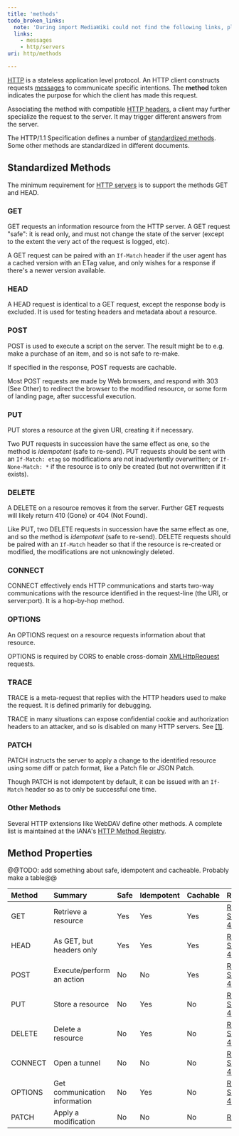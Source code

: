 ```yaml
---
title: 'methods'
todo_broken_links:
  note: 'During import MediaWiki could not find the following links, please fix and adjust this list.'
  links:
    - messages
    - http/servers
uri: http/methods

---
```

[HTTP](/concepts/protocols/http) is a stateless application level protocol. An HTTP client constructs requests [messages](/w/index.php?title=messages&action=edit&redlink=1) to communicate specific intentions. The **method** token indicates the purpose for which the client has made this request.

Associating the method with compatible [HTTP headers](/http/headers), a client may further specialize the request to the server. It may trigger different answers from the server.

The HTTP/1.1 Specification defines a number of [standardized methods](http://tools.ietf.org/html/rfc7231#section-4.1). Some other methods are standardized in different documents.

## Standardized Methods

The minimum requirement for [HTTP servers](/w/index.php?title=http/servers&action=edit&redlink=1) is to support the methods GET and HEAD.

### GET

GET requests an information resource from the HTTP server. A GET request "safe": it is read only, and must not change the state of the server (except to the extent the very act of the request is logged, etc).

A GET request can be paired with an `If-Match` header if the user agent has a cached version with an ETag value, and only wishes for a response if there's a newer version available.

### HEAD

A HEAD request is identical to a GET request, except the response body is excluded. It is used for testing headers and metadata about a resource.

### POST

POST is used to execute a script on the server. The result might be to e.g. make a purchase of an item, and so is not safe to re-make.

If specified in the response, POST requests are cachable.

Most POST requests are made by Web browsers, and respond with 303 (See Other) to redirect the browser to the modified resource, or some form of landing page, after successful execution.

### PUT

PUT stores a resource at the given URI, creating it if necessary.

Two PUT requests in succession have the same effect as one, so the method is *idempotent* (safe to re-send). PUT requests should be sent with an `If-Match: etag` so modifications are not inadvertently overwritten; or `If-None-Match: *` if the resource is to only be created (but not overwritten if it exists).

### DELETE

A DELETE on a resource removes it from the server. Further GET requests will likely return 410 (Gone) or 404 (Not Found).

Like PUT, two DELETE requests in succession have the same effect as one, and so the method is *idempotent* (safe to re-send). DELETE requests should be paired with an `If-Match` header so that if the resource is re-created or modified, the modifications are not unknowingly deleted.

### CONNECT

CONNECT effectively ends HTTP communications and starts two-way communications with the resource identified in the request-line (the URI, or server:port). It is a hop-by-hop method.

### OPTIONS

An OPTIONS request on a resource requests information about that resource.

OPTIONS is required by CORS to enable cross-domain [XMLHttpRequest](/apis/xhr) requests.

### TRACE

TRACE is a meta-request that replies with the HTTP headers used to make the request. It is defined primarily for debugging.

TRACE in many situations can expose confidential cookie and authorization headers to an attacker, and so is disabled on many HTTP servers. See [[1]](http://www.kb.cert.org/vuls/id/867593).

### PATCH

PATCH instructs the server to apply a change to the identified resource using some diff or patch format, like a Patch file or JSON Patch.

Though PATCH is not idempotent by default, it can be issued with an `If-Match` header so as to only be successful one time.

### Other Methods

Several HTTP extensions like WebDAV define other methods. A complete list is maintained at the IANA's [HTTP Method Registry](http://www.iana.org/assignments/http-methods/http-methods.xhtml).

## Method Properties

@@TODO: add something about safe, idempotent and cacheable. Probably make a table@@

|Method|Summary|Safe|Idempotent|Cachable|Reference|
|:-----|:------|:---|:---------|:-------|:--------|
|GET|Retrieve a resource|Yes|Yes|Yes|[RFC7231, Section 4.3.1](http://tools.ietf.org/html/rfc7231#section-4.3.1)|
|HEAD|As GET, but headers only|Yes|Yes|Yes|[RFC7231, Section 4.3.2](http://tools.ietf.org/html/rfc7231#section-4.3.2)|
|POST|Execute/perform an action|No|No|Yes|[RFC7231, Section 4.3.3](http://tools.ietf.org/html/rfc7231#section-4.3.3)|
|PUT|Store a resource|No|Yes|No|[RFC7231, Section 4.3.4](http://tools.ietf.org/html/rfc7231#section-4.3.4)|
|DELETE|Delete a resource|No|Yes|No|[RFC7231, Section 4.3.6](http://tools.ietf.org/html/rfc7231#section-4.3.6)|
|CONNECT|Open a tunnel|No|No|No|[RFC7231, Section 4.3.6](http://tools.ietf.org/html/rfc7231#section-4.3.6)|
|OPTIONS|Get communication information|No|Yes|No|[RFC7231, Section 4.3.7](http://tools.ietf.org/html/rfc7231#section-4.3.7)|
|PATCH|Apply a modification|No|No|No|[RFC5789](http://tools.ietf.org/html/rfc5789)|

